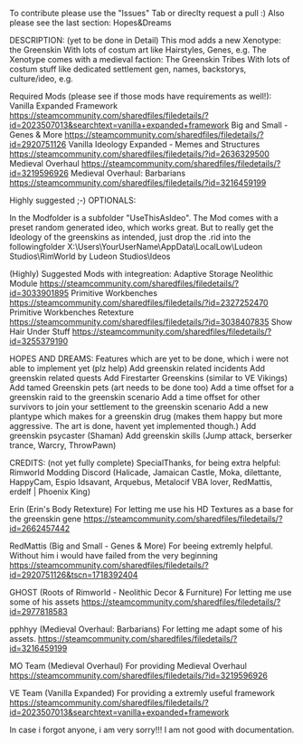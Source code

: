 To contribute please use the "Issues" Tab or direclty request a pull :) Also please see the last section: Hopes&Dreams

DESCRIPTION: (yet to be done in Detail)
This mod adds a new Xenotype: the Greenskin
With lots of costum art like Hairstyles, Genes, e.g.
The Xenotype comes with a medieval faction: The Greenskin Tribes
With lots of costum stuff like dedicated settlement gen, names, backstorys, culture/ideo, e.g. 

Required Mods (please see if those mods have requirements as well!):
Vanilla Expanded Framework
https://steamcommunity.com/sharedfiles/filedetails/?id=2023507013&searchtext=vanilla+expanded+framework
Big and Small - Genes & More
https://steamcommunity.com/sharedfiles/filedetails/?id=2920751126
Vanilla Ideology Expanded - Memes and Structures
https://steamcommunity.com/sharedfiles/filedetails/?id=2636329500
Medieval Overhaul
https://steamcommunity.com/sharedfiles/filedetails/?id=3219596926
Medieval Overhaul: Barbarians
https://steamcommunity.com/sharedfiles/filedetails/?id=3216459199

Highly suggested ;-)
OPTIONALS:

In the Modfolder is a subfolder "UseThisAsIdeo". The Mod comes with a preset random generated ideo, which works great. 
But to really get the Ideology of the greenskins as intended, just drop the .rid into the followingfolder
X:\Users\YourUserName\AppData\LocalLow\Ludeon Studios\RimWorld by Ludeon Studios\Ideos

(Highly) Suggested Mods with integreation: 
Adaptive Storage Neolithic Module
https://steamcommunity.com/sharedfiles/filedetails/?id=3033901895
Primitive Workbenches
https://steamcommunity.com/sharedfiles/filedetails/?id=2327252470
Primitive Workbenches Retexture
https://steamcommunity.com/sharedfiles/filedetails/?id=3038407835
Show Hair Under Stuff
https://steamcommunity.com/sharedfiles/filedetails/?id=3255379190

HOPES AND DREAMS:
Features which are yet to be done, which i were not able to implement yet (plz help)
Add greenskin related incidents
Add greenskin related quests
Add Firestarter Greenskins (similar to VE Vikings)
Add tamed Greenskin pets (art needs to be done too)
Add a time offset for a greenskin raid to the greenskin scenario
Add a time offset for other survivors to join your settlement to the greenskin scenario
Add a new plantype which makes for a greenskin drug (makes them happy but more aggressive. The art is done, havent yet implemented though.)
Add greenskin psycaster (Shaman)
Add greenskin skills (Jump attack, berserker trance, Warcry, ThrowPawn)

CREDITS: (not yet fully complete)
SpecialThanks, for being extra helpful: 
Rimworld Modding Discord (Halicade, Jamaican Castle, Moka, dilettante, HappyCam, Espio Idsavant, Arquebus, Metalocif VBA lover, RedMattis, erdelf | Phoenix King)

Erin (Erin's Body Retexture) For letting me use his HD Textures as a base for the greenskin gene
https://steamcommunity.com/sharedfiles/filedetails/?id=2662457442 

RedMattis (Big and Small - Genes & More) For beeing extremly helpful. Without him i would have failed from the very beginning
https://steamcommunity.com/sharedfiles/filedetails/?id=2920751126&tscn=1718392404

GHOST (Roots of Rimworld - Neolithic Decor & Furniture) For letting me use some of his assets
https://steamcommunity.com/sharedfiles/filedetails/?id=2977818583

pphhyy (Medieval Overhaul: Barbarians) For letting me adapt some of his assets. 
https://steamcommunity.com/sharedfiles/filedetails/?id=3216459199

MO Team (Medieval Overhaul) For providing Medieval Overhaul
https://steamcommunity.com/sharedfiles/filedetails/?id=3219596926

VE Team (Vanilla Expanded) For providing a extremly useful framework
https://steamcommunity.com/sharedfiles/filedetails/?id=2023507013&searchtext=vanilla+expanded+framework

In case i forgot anyone, i am very sorry!!! I am not good with documentation. 
